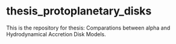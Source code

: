 # thesis_protoplanetary_disks
This is the repository for thesis: Comparations between alpha and Hydrodynamical Accretion Disk Models.
